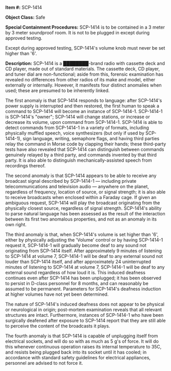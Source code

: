 **Item #:** SCP-1414

**Object Class:** Safe

**Special Containment Procedures:** SCP-1414 is to be contained in a 3 meter by 3 meter soundproof room. It is not to be plugged in except during approved testing.

Except during approved testing, SCP-1414's volume knob must never be set higher than '6'.

**Description:** SCP-1414 is a ████████-brand radio with cassette deck and CD player, made out of standard materials. The cassette deck, CD player, and tuner dial are non-functional; aside from this, forensic examination has revealed no differences from other radios of its make and model, either externally or internally. However, it manifests four distinct anomalies when used; these are presumed to be inherently linked.

The first anomaly is that SCP-1414 responds to language: after SCP-1414's power supply is interrupted and then restored, the first human to speak a command to SCP-1414 will become an instance of SCP-1414-1. SCP-1414-1 is SCP-1414's "owner"; SCP-1414 will change stations, or increase or decrease its volume, upon command from SCP-1414-1. SCP-1414 is able to detect commands from SCP-1414-1 in a variety of formats, including physically muffled speech, voice synthesizers (but only if used by SCP-1414-1), sign language, writing, semaphore flags, and having third parties relay the command in Morse code by clapping their hands; these third-party tests have also revealed that SCP-1414 can distinguish between commands genuinely relayed by a third party, and commands invented by that third party. It is also able to distinguish mechanically-assisted speech from recordings thereof.

The second anomaly is that SCP-1414 appears to be able to receive any broadcast signal described by SCP-1414-1 — including private telecommunications and television audio — anywhere on the planet, regardless of frequency, location of source, or signal strength; it is also able to receive broadcasts when enclosed within a Faraday cage. If given an ambiguous request, SCP-1414 will play the broadcast originating from the physically closest source, regardless of signal strength. SCP-1414's ability to parse natural language has been assessed as the result of the interaction between its first two anomalous properties, and not as an anomaly in its own right.

The third anomaly is that, when SCP-1414's volume is set higher than '6', either by physically adjusting the 'Volume' control or by having SCP-1414-1 request it, SCP-1414-1 will gradually become deaf to any sound not originating from SCP-1414 itself. After approximately 9 minutes of listening to SCP-1414 at volume 7, SCP-1414-1 will be deaf to any external sound not louder than SCP-1414 itself, and after approximately 24 uninterrupted minutes of listening to SCP-1414 at volume 7, SCP-1414-1 will be deaf to any external sound regardless of how loud it is. This induced deafness continues even after SCP-1414 has been unplugged; it has been observed to persist in D-class personnel for 8 months, and can reasonably be assumed to be permanent. Parameters for SCP-1414's deafness induction at higher volumes have not yet been determined.

The nature of SCP-1414's induced deafness does not appear to be physical or neurological in origin; post-mortem examination reveals that all relevant structures are intact. Furthermore, instances of SCP-1414-1 who have been surgically deafened after exposure to SCP-1414 report that they are still able to perceive the content of the broadcasts it plays.

The fourth anomaly is that SCP-1414 is capable of unplugging itself from electrical sockets, and will do so with as much as 5 g's of force. It will do this whenever continuous operation raises its internal temperature to 35C, and resists being plugged back into its socket until it has cooled; in accordance with standard safety guidelines for electrical appliances, personnel are advised to not force it.